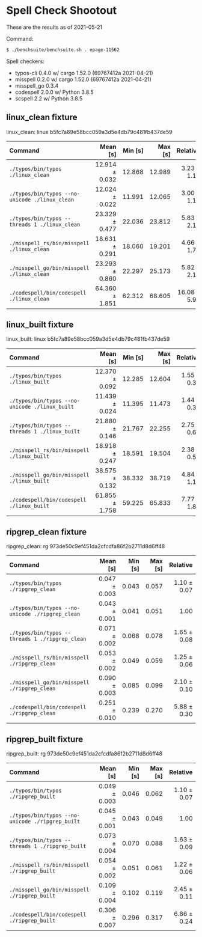 
# Spell Check Shootout

These are the results as of 2021-05-21

Command:
```bash
$ ./benchsuite/benchsuite.sh . epage-11562
```


Spell checkers:
- typos-cli 0.4.0 w/ cargo 1.52.0 (69767412a 2021-04-21)
- misspell 0.2.0 w/ cargo 1.52.0 (69767412a 2021-04-21)
- misspell_go 0.3.4
- codespell 2.0.0 w/ Python 3.8.5
- scspell 2.2 w/ Python 3.8.5

## linux_clean fixture

linux_clean: linux b5fc7a89e58bcc059a3d5e4db79c481fb437de59

| Command | Mean [s] | Min [s] | Max [s] | Relative |
|:---|---:|---:|---:|---:|
| `./typos/bin/typos ./linux_clean` | 12.914 ± 0.032 | 12.868 | 12.989 | 3.23 ± 1.19 |
| `./typos/bin/typos --no-unicode ./linux_clean` | 12.024 ± 0.022 | 11.991 | 12.065 | 3.00 ± 1.11 |
| `./typos/bin/typos --threads 1 ./linux_clean` | 23.329 ± 0.477 | 22.036 | 23.812 | 5.83 ± 2.15 |
| `./misspell_rs/bin/misspell ./linux_clean` | 18.631 ± 0.291 | 18.060 | 19.201 | 4.66 ± 1.72 |
| `./misspell_go/bin/misspell ./linux_clean` | 23.293 ± 0.860 | 22.297 | 25.173 | 5.82 ± 2.15 |
| `./codespell/bin/codespell ./linux_clean` | 64.360 ± 1.851 | 62.312 | 68.605 | 16.08 ± 5.94 |

## linux_built fixture

linux_built: linux b5fc7a89e58bcc059a3d5e4db79c481fb437de59

| Command | Mean [s] | Min [s] | Max [s] | Relative |
|:---|---:|---:|---:|---:|
| `./typos/bin/typos ./linux_built` | 12.370 ± 0.092 | 12.285 | 12.604 | 1.55 ± 0.37 |
| `./typos/bin/typos --no-unicode ./linux_built` | 11.439 ± 0.024 | 11.395 | 11.473 | 1.44 ± 0.34 |
| `./typos/bin/typos --threads 1 ./linux_built` | 21.880 ± 0.146 | 21.767 | 22.255 | 2.75 ± 0.66 |
| `./misspell_rs/bin/misspell ./linux_built` | 18.918 ± 0.247 | 18.591 | 19.504 | 2.38 ± 0.57 |
| `./misspell_go/bin/misspell ./linux_built` | 38.575 ± 0.132 | 38.332 | 38.719 | 4.84 ± 1.16 |
| `./codespell/bin/codespell ./linux_built` | 61.855 ± 1.758 | 59.225 | 65.833 | 7.77 ± 1.87 |

## ripgrep_clean fixture

ripgrep_clean: rg 973de50c9ef451da2cfcdfa86f2b2711d8d6ff48

| Command | Mean [s] | Min [s] | Max [s] | Relative |
|:---|---:|---:|---:|---:|
| `./typos/bin/typos ./ripgrep_clean` | 0.047 ± 0.003 | 0.043 | 0.057 | 1.10 ± 0.07 |
| `./typos/bin/typos --no-unicode ./ripgrep_clean` | 0.043 ± 0.001 | 0.041 | 0.051 | 1.00 |
| `./typos/bin/typos --threads 1 ./ripgrep_clean` | 0.071 ± 0.002 | 0.068 | 0.078 | 1.65 ± 0.08 |
| `./misspell_rs/bin/misspell ./ripgrep_clean` | 0.053 ± 0.002 | 0.049 | 0.059 | 1.25 ± 0.06 |
| `./misspell_go/bin/misspell ./ripgrep_clean` | 0.090 ± 0.003 | 0.085 | 0.099 | 2.10 ± 0.10 |
| `./codespell/bin/codespell ./ripgrep_clean` | 0.251 ± 0.010 | 0.239 | 0.270 | 5.88 ± 0.30 |

## ripgrep_built fixture

ripgrep_built: rg 973de50c9ef451da2cfcdfa86f2b2711d8d6ff48

| Command | Mean [s] | Min [s] | Max [s] | Relative |
|:---|---:|---:|---:|---:|
| `./typos/bin/typos ./ripgrep_built` | 0.049 ± 0.003 | 0.046 | 0.062 | 1.10 ± 0.07 |
| `./typos/bin/typos --no-unicode ./ripgrep_built` | 0.045 ± 0.001 | 0.043 | 0.049 | 1.00 |
| `./typos/bin/typos --threads 1 ./ripgrep_built` | 0.073 ± 0.004 | 0.070 | 0.088 | 1.63 ± 0.09 |
| `./misspell_rs/bin/misspell ./ripgrep_built` | 0.054 ± 0.002 | 0.051 | 0.061 | 1.22 ± 0.06 |
| `./misspell_go/bin/misspell ./ripgrep_built` | 0.109 ± 0.004 | 0.102 | 0.119 | 2.45 ± 0.11 |
| `./codespell/bin/codespell ./ripgrep_built` | 0.306 ± 0.007 | 0.296 | 0.317 | 6.86 ± 0.24 |
